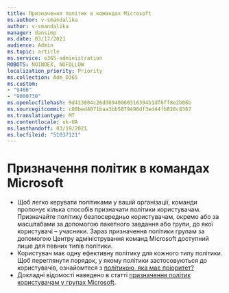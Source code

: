 ```yaml
---
title: Призначення політик в командах Microsoft
ms.author: v-smandalika
author: v-smandalika
manager: dansimp
ms.date: 03/17/2021
audience: Admin
ms.topic: article
ms.service: o365-administration
ROBOTS: NOINDEX, NOFOLLOW
localization_priority: Priority
ms.collection: Adm_O365
ms.custom:
- "9466"
- "9000730"
ms.openlocfilehash: 9d413804c26dd6940060316394b1df6ff8e2b06b
ms.sourcegitcommit: c08bed4071baa3bb5879496df3ed44fb828c8367
ms.translationtype: MT
ms.contentlocale: uk-UA
ms.lasthandoff: 03/19/2021
ms.locfileid: "51037121"
---
```

# <a name="assign-policies-in-microsoft-teams"></a>Призначення політик в командах Microsoft

- Щоб легко керувати політиками у вашій організації, команди пропонує кілька способів призначати політики користувачам. Призначайте політику безпосередньо користувачам, окремо або за масштабами за допомогою пакетного завдання або групи, до якої користувачі – учасники.  Зараз призначення політики групам за допомогою Центру адміністрування команд Microsoft доступний лише для певних типів політики. 
- Користувач має одну ефективну політику для кожного типу політики. Щоб переглянути порядок, у якому політики застосовуються до користувачів, ознайомтеся з [політикою, яка має пріоритет?](https://docs.microsoft.com/microsoftteams/assign-policies#which-policy-takes-precedence)
- Докладні відомості наведено в статті [призначення політик користувачам у групах Microsoft](https://docs.microsoft.com/microsoftteams/assign-policies).